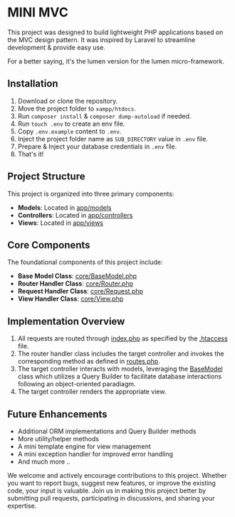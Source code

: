 # MINI MVC

This project was designed to build lightweight PHP applications based on the MVC design pattern. It was inspired by Laravel to streamline development & provide easy use.

For a better saying, it's the lumen version for the lumen micro-framework.

## Installation
1. Download or clone the repository.
2. Move the project folder to `xampp/htdocs`.
3. Run `composer install` & `composer dump-autoload` if needed.
4. Run `touch .env` to create an env file.
5. Copy `.env.example` content to `.env`.
6. Inject the project folder name as `SUB_DIRECTORY` value in `.env` file.
7. Prepare & Inject your database credentials in `.env` file.
8. That's it!

## Project Structure

This project is organized into three primary components:

- **Models**: Located in [app/models](app/models)
- **Controllers**: Located in [app/controllers](app/controllers)
- **Views**: Located in [app/views](app/views)

## Core Components

The foundational components of this project include:

- **Base Model Class**: [core/BaseModel.php](core/BaseModel.php)
- **Router Handler Class**: [core/Router.php](core/Router.php)
- **Request Handler Class**: [core/Request.php](core/Request.php)
- **View Handler Class**: [core/View.php](core/View.php)

## Implementation Overview

1. All requests are routed through [index.php](index.php) as specified by the [.htaccess](.htaccess) file.
2. The router handler class includes the target controller and invokes the corresponding method as defined in [routes.php](routes.php).
3. The target controller interacts with models, leveraging the [BaseModel](core/BaseModel.php) class which utilizes a Query Builder to facilitate database interactions following an object-oriented paradiagm.
4. The target controller renders the appropriate view.

## Future Enhancements

- Additional ORM implementations and Query Builder methods
- More utility/helper methods
- A mini template engine for view management
- A mini exception handler for improved error handling
- And much more ..

We welcome and actively encourage contributions to this project. Whether you want to report bugs, suggest new features, or improve the existing code, your input is valuable. Join us in making this project better by submitting pull requests, participating in discussions, and sharing your expertise.